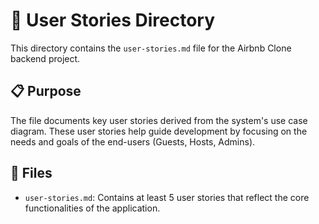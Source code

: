 # 📘 User Stories Directory

This directory contains the `user-stories.md` file for the Airbnb Clone backend project.

## 📋 Purpose

The file documents key user stories derived from the system's use case diagram. These user stories help guide development by focusing on the needs and goals of the end-users (Guests, Hosts, Admins).

## 📁 Files

- `user-stories.md`: Contains at least 5 user stories that reflect the core functionalities of the application.
